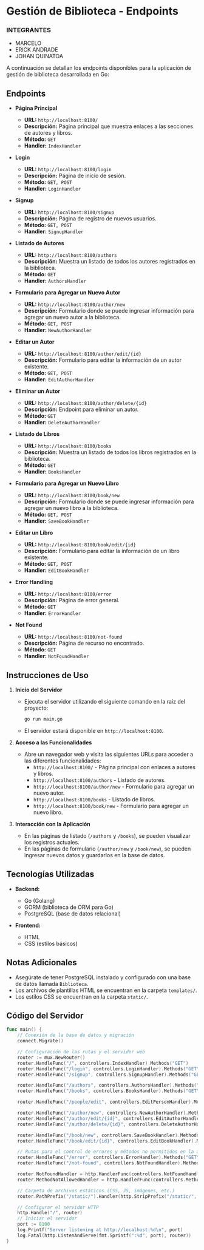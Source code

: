 # Gestión de Biblioteca - Endpoints

### INTEGRANTES
- MARCELO
- ERICK ANDRADE
- JOHAN QUINATOA

A continuación se detallan los endpoints disponibles para la aplicación de gestión de biblioteca desarrollada en Go:

## Endpoints

- **Página Principal**
  - **URL:** `http://localhost:8100/`
  - **Descripción:** Página principal que muestra enlaces a las secciones de autores y libros.
  - **Método:** `GET`
  - **Handler:** `IndexHandler`

- **Login**
  - **URL:** `http://localhost:8100/login`
  - **Descripción:** Página de inicio de sesión.
  - **Método:** `GET, POST`
  - **Handler:** `LoginHandler`

- **Signup**
  - **URL:** `http://localhost:8100/signup`
  - **Descripción:** Página de registro de nuevos usuarios.
  - **Método:** `GET, POST`
  - **Handler:** `SignupHandler`

- **Listado de Autores**
  - **URL:** `http://localhost:8100/authors`
  - **Descripción:** Muestra un listado de todos los autores registrados en la biblioteca.
  - **Método:** `GET`
  - **Handler:** `AuthorsHandler`

- **Formulario para Agregar un Nuevo Autor**
  - **URL:** `http://localhost:8100/author/new`
  - **Descripción:** Formulario donde se puede ingresar información para agregar un nuevo autor a la biblioteca.
  - **Método:** `GET, POST`
  - **Handler:** `NewAuthorHandler`

- **Editar un Autor**
  - **URL:** `http://localhost:8100/author/edit/{id}`
  - **Descripción:** Formulario para editar la información de un autor existente.
  - **Método:** `GET, POST`
  - **Handler:** `EditAuthorHandler`

- **Eliminar un Autor**
  - **URL:** `http://localhost:8100/author/delete/{id}`
  - **Descripción:** Endpoint para eliminar un autor.
  - **Método:** `GET`
  - **Handler:** `DeleteAuthorHandler`

- **Listado de Libros**
  - **URL:** `http://localhost:8100/books`
  - **Descripción:** Muestra un listado de todos los libros registrados en la biblioteca.
  - **Método:** `GET`
  - **Handler:** `BooksHandler`

- **Formulario para Agregar un Nuevo Libro**
  - **URL:** `http://localhost:8100/book/new`
  - **Descripción:** Formulario donde se puede ingresar información para agregar un nuevo libro a la biblioteca.
  - **Método:** `GET, POST`
  - **Handler:** `SaveBookHandler`

- **Editar un Libro**
  - **URL:** `http://localhost:8100/book/edit/{id}`
  - **Descripción:** Formulario para editar la información de un libro existente.
  - **Método:** `GET, POST`
  - **Handler:** `EditBookHandler`

- **Error Handling**
  - **URL:** `http://localhost:8100/error`
  - **Descripción:** Página de error general.
  - **Método:** `GET`
  - **Handler:** `ErrorHandler`

- **Not Found**
  - **URL:** `http://localhost:8100/not-found`
  - **Descripción:** Página de recurso no encontrado.
  - **Método:** `GET`
  - **Handler:** `NotFoundHandler`

## Instrucciones de Uso

1. **Inicio del Servidor**
   - Ejecuta el servidor utilizando el siguiente comando en la raíz del proyecto:
     ```sh
     go run main.go
     ```
   - El servidor estará disponible en `http://localhost:8100`.

2. **Acceso a las Funcionalidades**
   - Abre un navegador web y visita las siguientes URLs para acceder a las diferentes funcionalidades:
     - `http://localhost:8100/` - Página principal con enlaces a autores y libros.
     - `http://localhost:8100/authors` - Listado de autores.
     - `http://localhost:8100/author/new` - Formulario para agregar un nuevo autor.
     - `http://localhost:8100/books` - Listado de libros.
     - `http://localhost:8100/book/new` - Formulario para agregar un nuevo libro.

3. **Interacción con la Aplicación**
   - En las páginas de listado (`/authors` y `/books`), se pueden visualizar los registros actuales.
   - En las páginas de formulario (`/author/new` y `/book/new`), se pueden ingresar nuevos datos y guardarlos en la base de datos.

## Tecnologías Utilizadas

- **Backend:**
  - Go (Golang)
  - GORM (biblioteca de ORM para Go)
  - PostgreSQL (base de datos relacional)

- **Frontend:**
  - HTML
  - CSS (estilos básicos)

## Notas Adicionales

- Asegúrate de tener PostgreSQL instalado y configurado con una base de datos llamada `Biblioteca`.
- Los archivos de plantillas HTML se encuentran en la carpeta `templates/`.
- Los estilos CSS se encuentran en la carpeta `static/`.

## Código del Servidor

```go
func main() {
    // Conexión de la base de datos y migración
    connect.Migrate()

    // Configuración de las rutas y el servidor web
    router := mux.NewRouter()
    router.HandleFunc("/", controllers.IndexHandler).Methods("GET")
    router.HandleFunc("/login", controllers.LoginHandler).Methods("GET", "POST")
    router.HandleFunc("/signup", controllers.SignupHandler).Methods("GET", "POST")

    router.HandleFunc("/authors", controllers.AuthorsHandler).Methods("GET")
    router.HandleFunc("/books", controllers.BooksHandler).Methods("GET")

    router.HandleFunc("/people/edit", controllers.EditPersonHandler).Methods("GET", "POST")

    router.HandleFunc("/author/new", controllers.NewAuthorHandler).Methods("GET", "POST")
    router.HandleFunc("/author/edit/{id}", controllers.EditAuthorHandler).Methods("GET", "POST")
    router.HandleFunc("/author/delete/{id}", controllers.DeleteAuthorHandler).Methods("GET")

    router.HandleFunc("/book/new", controllers.SaveBookHandler).Methods("GET", "POST")
    router.HandleFunc("/book/edit/{id}", controllers.EditBookHandler).Methods("GET", "POST")

    // Rutas para el control de errores y métodos no permitidos en la aplicación
    router.HandleFunc("/error", controllers.ErrorHandler).Methods("GET")
    router.HandleFunc("/not-found", controllers.NotFoundHandler).Methods("GET")

    router.NotFoundHandler = http.HandlerFunc(controllers.NotFoundHandler)
    router.MethodNotAllowedHandler = http.HandlerFunc(controllers.MethodNotAllowed)

    // Carpeta de archivos estáticos (CSS, JS, imágenes, etc.)
    router.PathPrefix("/static/").Handler(http.StripPrefix("/static/", http.FileServer(http.Dir("./static/"))))

    // Configurar el servidor HTTP
    http.Handle("/", router)
    // Iniciar el servidor
    port := 8100
    log.Printf("Server listening at http://localhost:%d\n", port)
    log.Fatal(http.ListenAndServe(fmt.Sprintf(":%d", port), router))
}